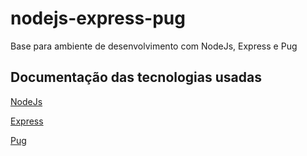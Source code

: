 # nodejs-express-pug
Base para ambiente de desenvolvimento com NodeJs, Express e Pug

## Documentação das tecnologias usadas

[NodeJs](https://nodejs.org/en/docs/)

[Express](https://expressjs.com/en/starter/installing.html)

[Pug](https://pugjs.org/api/getting-started.html)
